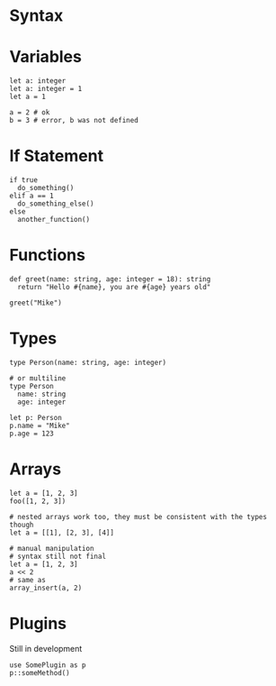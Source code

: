 # Syntax

# Variables

```
let a: integer
let a: integer = 1
let a = 1

a = 2 # ok
b = 3 # error, b was not defined
```

# If Statement

```
if true
  do_something()
elif a == 1
  do_something_else()
else
  another_function()
```

# Functions

```
def greet(name: string, age: integer = 18): string
  return "Hello #{name}, you are #{age} years old"

greet("Mike")
```

# Types

```
type Person(name: string, age: integer)

# or multiline
type Person
  name: string
  age: integer

let p: Person
p.name = "Mike"
p.age = 123
```

# Arrays

```
let a = [1, 2, 3]
foo([1, 2, 3])

# nested arrays work too, they must be consistent with the types though
let a = [[1], [2, 3], [4]]

# manual manipulation
# syntax still not final
let a = [1, 2, 3]
a << 2
# same as
array_insert(a, 2)
```

# Plugins
Still in development

```
use SomePlugin as p
p::someMethod()
```
